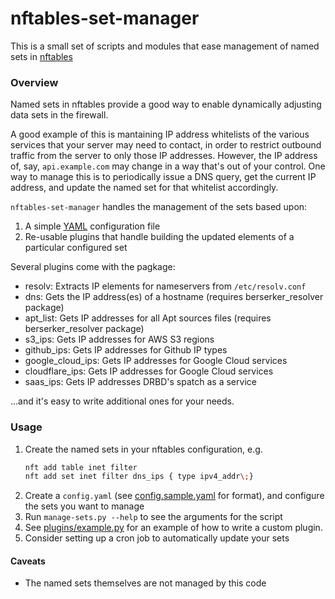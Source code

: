# nftables-set-manager

This is a small set of scripts and modules that ease management of named sets in [nftables](https://wiki.nftables.org)

### Overview

Named sets in nftables provide a good way to enable dynamically adjusting data sets in the firewall.

A good example of this is mantaining IP address whitelists of the various services that your server may need to contact, in order to restrict outbound traffic from the server to only those IP addresses. However, the IP address of, say, ```api.example.com``` may change in a way that's out of your control. One way to manage this is to periodically issue a DNS query, get the current IP address, and update the named set for that whitelist accordingly.

```nftables-set-manager``` handles the management of the sets based upon:

1. A simple [YAML](https://yaml.org/) configuration file
2. Re-usable plugins that handle building the updated elements of a particular configured set

Several plugins come with the pagkage:

 * resolv: Extracts IP elements for nameservers from ```/etc/resolv.conf```
 * dns: Gets the IP address(es) of a hostname (requires berserker_resolver package)
 * apt_list: Gets IP addresses for all Apt sources files (requires berserker_resolver package)
 * s3_ips: Gets IP addresses for AWS S3 regions
 * github_ips: Gets IP addresses for Github IP types
 * google_cloud_ips: Gets IP addresses for Google Cloud services
 * cloudflare_ips: Gets IP addresses for Google Cloud services
 * saas_ips: Gets IP addresses DRBD's spatch as a service

...and it's easy to write additional ones for your needs.

### Usage

1. Create the named sets in your nftables configuration, e.g.
    ```sh
    nft add table inet filter
    nft add set inet filter dns_ips { type ipv4_addr\;}
    ```
 2. Create a ```config.yaml``` (see  [config.sample.yaml](config.sample.yaml) for format), and configure the sets you want to manage
 3. Run ```manage-sets.py --help``` to see the arguments for the script
 4. See [plugins/example.py](plugins/example.py) for an example of how to write a custom plugin.
 5. Consider setting up a cron job to automatically update your sets
 
 #### Caveats
 
  * The named sets themselves are not managed by this code
